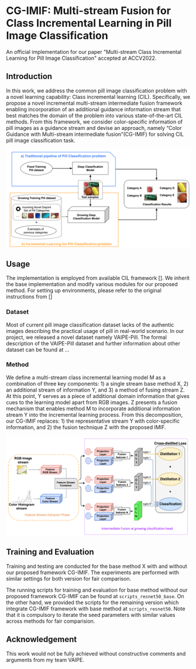 # CG-IMIF: Multi-stream Fusion for Class Incremental Learning in Pill Image Classification


An official implementation for our paper "Multi-stream Class Incremental Learning for Pill Image Classification"  accepted at ACCV2022.

## Introduction

In this work, we address the common pill image classification problem with a novel learning capability: Class incremental learning (CIL). Specifically, we 
propose a novel incremental multi-stream intermediate fusion framework enabling incorporation of an additional guidance information stream that best matches the domain of the problem into various state-of-the-art CIL
methods. From this framework, we consider color-specific information of pill images as a guidance stream and devise an approach, namely “Color Guidance with Multi-stream intermediate fusion”(CG-IMIF) for solving
CIL pill image classification task.

![General Pipeline](/figures/pipeline_overview.png)

## Usage 

The implementation is employed from available CIL framework []. We inherit the base implementation and modify various modules for our proposed method. For setting up
environments, please refer to the original instructions from []

### Dataset
Most of current pill image classification dataset lacks of the authentic images describing the practical usage of pill in real-world scenario. In our project,
we released a novel dataset namely VAIPE-Pill. The formal description of the VAIPE-Pill dataset and further information about other dataset can be found at ...

### Method
We define a multi-stream class incremental learning model M as a combination of three key components: 1) a single stream base method X, 2) an additional stream of information Y, and 3) a method of fusing stream Z. At this point, Y serves as a piece of additional domain information that gives cues to the learning model apart from RGB images. Z presents a fusion mechanism that enables method M to incorporate additional information stream Y into the incremental learning process. From this decomposition, our CG-IMIF replaces: 1) the representative stream Y with color-specific information, and 2) the fusion
technique Z with the proposed IMIF.

![Method](/figures/IMIF.png)


## Training and Evaluation
Training and testing are conducted for the base method X with and without our proposed framework CG-IMIF. The experiments are performed with similar settings for both
version for fair comparison. 

The running scripts for training and evaluation for base method without our proposed framework CG-IMIF can be found at ```scripts_resnet50_base```. On the other hand,
we provided the scripts for the remaining version which integrate CG-IMIF framework with base method at ```scripts_resnet50```. Note that it is compulsory to iterate the
seed parameters with similar values across methods for fair comparision.

## Acknowledgement
This work would not be fully achieved without constructive comments and arguments from my team VAIPE.

##
